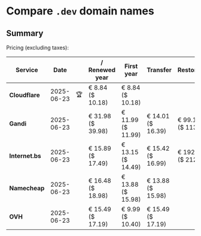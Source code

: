 # Compare `.dev` domain names

## Summary

Pricing (excluding taxes):

| Service | Date |  | / Renewed year | First year | Transfer | Restoration |
|--|--|--|--|--|--|--|
| **Cloudflare** | 2025-06-23 | 🏆 | € 8.84<br>($ 10.18) | € 8.84<br>($ 10.18) |  |  |
| **Gandi** | 2025-06-23 |  | € 31.98<br>($ 39.98) | € 11.99<br>($ 11.99) | € 14.01<br>($ 16.39) | € 99.10<br>($ 113.96) |
| **Internet.bs** | 2025-06-23 |  | € 15.89<br>($ 17.49) | € 13.15<br>($ 14.49) | € 15.42<br>($ 16.99) | € 192.89<br>($ 212.49) |
| **Namecheap** | 2025-06-23 |  | € 16.48<br>($ 18.98) | € 13.88<br>($ 15.98) | € 13.88<br>($ 15.98) |  |
| **OVH** | 2025-06-23 |  | € 15.49<br>($ 17.19) | € 9.99<br>($ 10.40) | € 15.49<br>($ 17.19) |  |
